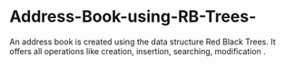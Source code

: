 # Address-Book-using-RB-Trees-
An address book is created using the data structure Red Black Trees. It offers all operations like creation, insertion, searching, modification .
